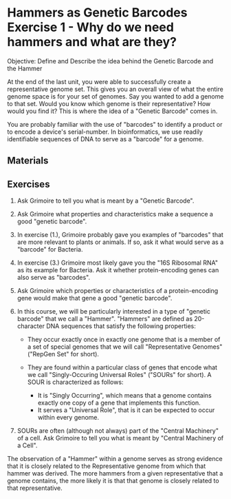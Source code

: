 # Hammers as Genetic Barcodes Exercise 1 - Why do we need hammers and what are they?

Objective: Define and Describe the idea behind the Genetic Barcode and the Hammer

At the end of the last unit, you were able to successfully create a representative genome set. This gives you an overall view of what the entire genome space is for your set of genomes. Say you wanted to add a genome to that set. Would you know which genome is their representative? How would you find it? This is where the idea of a "Genetic Barcode" comes in. 

You are probably familiar with the use of "barcodes" to identify a product or to encode a device's serial-number. In bioinformatics, we use readily identifiable sequences of DNA to serve as a "barcode" for a genome.

## Materials

## Exercises

1. Ask Grimoire to tell you what is meant by a "Genetic Barcode".

2. Ask Grimoire what properties and characteristics make a sequence a good "genetic barcode".

3. In exercise (1.), Grimoire probably gave you examples of "barcodes" that are more relevant to plants or animals. If so, ask it what would serve as a "barcode" for Bacteria.

4. In exercise (3.) Grimoire most likely gave you the "16S Ribosomal RNA" as its example for Bacteria. Ask it whether protein-encoding genes can also serve as "barcodes".

5. Ask Grimoire which properties or characteristics of a protein-encoding gene would make that gene a good "genetic barcode".

6. In this course, we will be particularly interested in a type of "genetic barcode" that we call a "Hammer". "Hammers" are defined as 20-character DNA sequences that satisfy the following properties:

    * They occur exactly once in exactly one genome that is a member of a set of special genomes that we will call "Representative Genomes" ("RepGen Set" for short).

    * They are found within a particular class of genes that encode what we call "Singly-Occuring Universal Roles" ("SOURs" for short). A SOUR is characterized as follows:
        *  It is "Singly Occurring", which means that a genome contains exactly one copy of a gene that implements this function.
        * It serves a "Universal Role", that is it can be expected to occur within every genome.

7. SOURs are often (although not always) part of the "Central Machinery" of a cell. Ask Grimoire to tell you what is meant by "Central Machinery of a Cell".

The observation of a "Hammer" within a genome serves as strong evidence that it is closely related to the Representative genome from which that hammer was derived. The more hammers from a given representative that a genome contains, the more likely it is that that genome is closely related to that representative.


